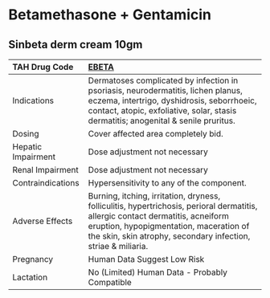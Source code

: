 # Betamethasone + Gentamicin

## Sinbeta derm cream 10gm

| TAH Drug Code      | [EBETA](https://www.tahsda.org.tw/drugs/hissearch.php?drug_code=EBETA)                                                                                                                                                                     |
|:-------------------|:-------------------------------------------------------------------------------------------------------------------------------------------------------------------------------------------------------------------------------------------|
| Indications        | Dermatoses complicated by infection in psoriasis, neurodermatitis, lichen planus, eczema, intertrigo, dyshidrosis, seborrhoeic, contact, atopic, exfoliative, solar, stasis dermatitis; anogenital & senile pruritus.                      |
| Dosing             | Cover affected area completely bid.                                                                                                                                                                                                        |
| Hepatic Impairment | Dose adjustment not necessary                                                                                                                                                                                                              |
| Renal Impairment   | Dose adjustment not necessary                                                                                                                                                                                                              |
| Contraindications  | Hypersensitivity to any of the component.                                                                                                                                                                                                  |
| Adverse Effects    | Burning, itching, irritation, dryness, folliculitis, hypertrichosis, perioral dermatitis, allergic contact dermatitis, acneiform eruption, hypopigmentation, maceration of the skin, skin atrophy, secondary infection, striae & miliaria. |
| Pregnancy          | Human Data Suggest Low Risk                                                                                                                                                                                                                |
| Lactation          | No (Limited) Human Data - Probably Compatible                                                                                                                                                                                              |

